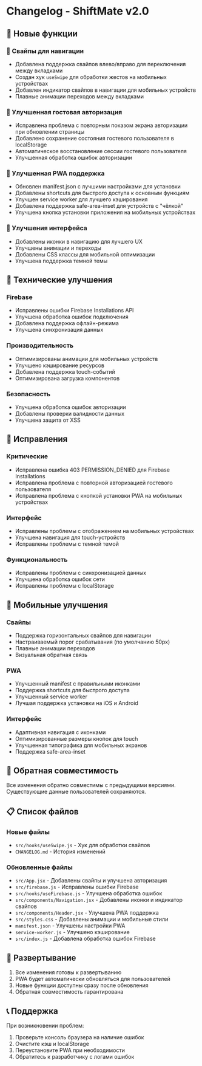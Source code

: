 # Changelog - ShiftMate v2.0

## 🚀 Новые функции

### 📱 Свайпы для навигации
- Добавлена поддержка свайпов влево/вправо для переключения между вкладками
- Создан хук `useSwipe` для обработки жестов на мобильных устройствах
- Добавлен индикатор свайпов в навигации для мобильных устройств
- Плавные анимации переходов между вкладками

### 🔐 Улучшенная гостовая авторизация
- Исправлена проблема с повторным показом экрана авторизации при обновлении страницы
- Добавлено сохранение состояния гостевого пользователя в localStorage
- Автоматическое восстановление сессии гостевого пользователя
- Улучшенная обработка ошибок авторизации

### 📲 Улучшенная PWA поддержка
- Обновлен manifest.json с лучшими настройками для установки
- Добавлены shortcuts для быстрого доступа к основным функциям
- Улучшен service worker для лучшего кэширования
- Добавлена поддержка safe-area-inset для устройств с "чёлкой"
- Улучшена кнопка установки приложения на мобильных устройствах

### 🎨 Улучшения интерфейса
- Добавлены иконки в навигацию для лучшего UX
- Улучшены анимации и переходы
- Добавлены CSS классы для мобильной оптимизации
- Улучшена поддержка темной темы

## 🔧 Технические улучшения

### Firebase
- Исправлены ошибки Firebase Installations API
- Улучшена обработка ошибок подключения
- Добавлена поддержка офлайн-режима
- Улучшена синхронизация данных

### Производительность
- Оптимизированы анимации для мобильных устройств
- Улучшено кэширование ресурсов
- Добавлена поддержка touch-событий
- Оптимизирована загрузка компонентов

### Безопасность
- Улучшена обработка ошибок авторизации
- Добавлены проверки валидности данных
- Улучшена защита от XSS

## 🐛 Исправления

### Критические
- Исправлена ошибка 403 PERMISSION_DENIED для Firebase Installations
- Исправлена проблема с повторной авторизацией гостевого пользователя
- Исправлена проблема с кнопкой установки PWA на мобильных устройствах

### Интерфейс
- Исправлены проблемы с отображением на мобильных устройствах
- Улучшена навигация для touch-устройств
- Исправлены проблемы с темной темой

### Функциональность
- Исправлены проблемы с синхронизацией данных
- Улучшена обработка ошибок сети
- Исправлены проблемы с localStorage

## 📱 Мобильные улучшения

### Свайпы
- Поддержка горизонтальных свайпов для навигации
- Настраиваемый порог срабатывания (по умолчанию 50px)
- Плавные анимации переходов
- Визуальная обратная связь

### PWA
- Улучшенный manifest с правильными иконками
- Поддержка shortcuts для быстрого доступа
- Улучшенный service worker
- Лучшая поддержка установки на iOS и Android

### Интерфейс
- Адаптивная навигация с иконками
- Оптимизированные размеры кнопок для touch
- Улучшенная типографика для мобильных экранов
- Поддержка safe-area-inset

## 🔄 Обратная совместимость

Все изменения обратно совместимы с предыдущими версиями. Существующие данные пользователей сохраняются.

## 📋 Список файлов

### Новые файлы
- `src/hooks/useSwipe.js` - Хук для обработки свайпов
- `CHANGELOG.md` - История изменений

### Обновленные файлы
- `src/App.jsx` - Добавлены свайпы и улучшена авторизация
- `src/firebase.js` - Исправлены ошибки Firebase
- `src/hooks/useFirebase.js` - Улучшена обработка ошибок
- `src/components/Navigation.jsx` - Добавлены иконки и индикатор свайпов
- `src/components/Header.jsx` - Улучшена PWA поддержка
- `src/styles.css` - Добавлены анимации и мобильные стили
- `manifest.json` - Улучшены настройки PWA
- `service-worker.js` - Улучшено кэширование
- `src/index.js` - Добавлена обработка ошибок Firebase

## 🚀 Развертывание

1. Все изменения готовы к развертыванию
2. PWA будет автоматически обновляться для пользователей
3. Новые функции доступны сразу после обновления
4. Обратная совместимость гарантирована

## 📞 Поддержка

При возникновении проблем:
1. Проверьте консоль браузера на наличие ошибок
2. Очистите кэш и localStorage
3. Переустановите PWA при необходимости
4. Обратитесь к разработчику с логами ошибок 